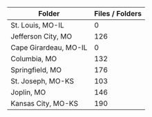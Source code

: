 | Folder                |   Files / Folders |
|-----------------------|-------------------|
| St. Louis, MO-IL      |                 0 |
| Jefferson City, MO    |               126 |
| Cape Girardeau, MO-IL |                 0 |
| Columbia, MO          |               132 |
| Springfield, MO       |               176 |
| St. Joseph, MO-KS     |               103 |
| Joplin, MO            |               146 |
| Kansas City, MO-KS    |               190 |